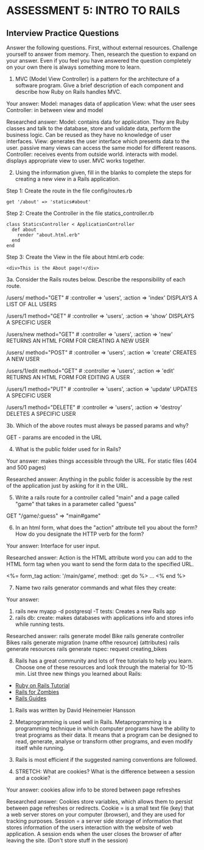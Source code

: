 # ASSESSMENT 5: INTRO TO RAILS
## Interview Practice Questions

Answer the following questions. First, without external resources. Challenge yourself to answer from memory. Then, research the question to expand on your answer. Even if you feel you have answered the question completely on your own there is always something more to learn.

1. MVC (Model View Controller) is a pattern for the architecture of a software program. Give a brief description of each component and describe how Ruby on Rails handles MVC.

  Your answer:
    Model:  manages data of application
    View: what the user sees
    Controller:  in between view and model

  Researched answer:
    Model: contains data for application. They are Ruby classes and talk to the database, store and validate data, perform the business logic. Can be reused as they have no knowledge of user interfaces.
    View:  generates the user interface which presents data to the user.
           passive
           many views can access the same model for different reasons.
    Controller:  receives events from outside world.
                 interacts with model.
                 displays appropriate view to user.
    MVC works together.

2. Using the information given, fill in the blanks to complete the steps for creating a new view in a Rails application.

  Step 1: Create the route in the file config/routes.rb
  ```
  get '/about' => 'statics#about'
  ```

  Step 2: Create the Controller in the file statics_controller.rb
  ```
  class StaticsController < ApplicationController
    def about
      render "about.html.erb"
    end
  end
  ```

  Step 3: Create the View in the file about html.erb
  code:
  ```
  <div>This is the About page!</div>
  ```


3a. Consider the Rails routes below. Describe the responsibility of  each route.


/users/       method="GET"     # :controller => 'users', :action => 'index'
  DISPLAYS A LIST OF ALL USERS

/users/1      method="GET"     # :controller => 'users', :action => 'show'
  DISPLAYS A SPECIFIC USER

/users/new    method="GET"     # :controller => 'users', :action => 'new'
  RETURNS AN HTML FORM FOR CREATING A NEW USER
  
/users/       method="POST"    # :controller => 'users', :action => 'create'
  CREATES A NEW USER
  
/users/1/edit method="GET"     # :controller => 'users', :action => 'edit'
  RETURNS AN HTML FORM FOR EDITING A USER
  
/users/1      method="PUT"     # :controller => 'users', :action => 'update'
  UPDATES A SPECIFIC USER
  
/users/1      method="DELETE"  # :controller => 'users', :action => 'destroy'
  DELETES A SPECIFIC USER
  

3b. Which of the above routes must always be passed params and why?

   GET - params are encoded in the URL

4. What is the public folder used for in Rails?

  Your answer: makes things accessible through the URL.
            For static files (404 and 500 pages)

  Researched answer:  Anything in the public folder is accessible by the rest of the                              application just by asking for it in the URL.

5. Write a rails route for a controller called "main" and a page called "game" that takes in a parameter called "guess"
  
GET "/game/:guess" => "main#game"

6. In an html form, what does the "action" attribute tell you about the form? How do you designate the HTTP verb for the form?

  Your answer:  Interface for user input.

  Researched answer:
    Action is the HTML attribute word you can add to the HTML form tag when you want to send the form data to the specified URL.

<%= form_tag action: '/main/game', method: :get do %>
...
<% end %>

7. Name two rails generator commands and what files they create:

  Your answer:
  1. rails new myapp -d postgresql -T tests:       Creates a new Rails app
  2. rails db: create:   makes databases with applications info and stores info while running tests.

  Researched answer:
 rails generate model Bike
 rails generate controller Bikes
 rails generate migration (name ofthe resource) (attributes)
 rails generate resources rails generate rspec: request creating_bikes

8. Rails has a great community and lots of free tutorials to help you learn. Choose one of these resources and look through the material for 10-15 min. List three new things you learned about Rails:
- [Ruby on Rails Tutorial](https://www.tutorialspoint.com/ruby-on-rails/index.htm)
- [Rails for Zombies](http://railsforzombies.org)
- [Rails Guides](http://guides.rubyonrails.org/getting_started.html)

1. Rails was written by David Heinemeier Hansson

2.  Metaprogramming is used well in Rails.  Metaprogramming is a programming technique in which computer programs have the ability to treat programs as their data.  It means that a program can be designed to read, generate, analyse or transform other programs, and even modify itself while running.

3. Rails is most efficient if the suggested naming conventions are followed. 

9. STRETCH: What are cookies? What is the difference between a session and a cookie?

  Your answer:
    cookies allow info to be stored between page refreshes
    
  Researched answer:
   Cookies store variables, which allows them to persist between page refreshes or redirects.
   Cookie =  is a small text file (key) that a web server stores on your computer (browser), and they are used for tracking purposes.
   Session = a server side storage of information that stores information of the users interaction with the website of web application.  A session ends when the user closes the browser of after leaving the site.
   (Don't store stuff in the session)







